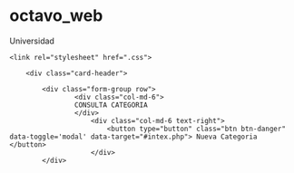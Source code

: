 # octavo_web
Universidad
<!DOCTYPE html>
<html lang="en">
<head>
    <meta charset="UTF-8">
    <meta name="viewport" content="width=device-width, initial-scale=1.0">
    <title> Consulta de Categoria </title>
    <link rel="stylesheet" href="css/bootstrap.min.css">
    <link rel="stylesheet" href="css/dataTables.bootstrap4.min.css">
    
    <link rel="stylesheet" href=".css">

</head>
<body>

<div class="container">

   <div class="card">
        
        <div class="card-header">
        
            <div class="form-group row"> 
                    <div class="col-md-6">         
                    CONSULTA CATEGORIA   
                    </div>  
                        <div class="col-md-6 text-right"> 
                            <button type="button" class="btn btn-danger" data-toggle='modal' data-target="#intex.php"> Nueva Categoria </button>
                        </div> 
            </div>


</div>

    


</body>
</html>

